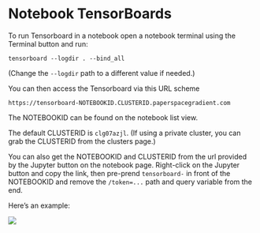 # Notebook TensorBoards

To run Tensorboard in a notebook open a notebook terminal using the Terminal button and run:

`tensorboard --logdir . --bind_all`

(Change the `--logdir` path to a different value if needed.)

You can then access the Tensorboard via this URL scheme

`https://tensorboard-NOTEBOOKID.CLUSTERID.paperspacegradient.com`

The NOTEBOOKID can be found on the notebook list view.

The default CLUSTERID is `clg07azjl`. \(If using a private cluster, you can grab the CLUSTERID from the clusters page.\) 

You can also get the NOTEBOOKID and CLUSTERID from the url provided by the Jupyter button on the notebook page. Right-click on the Jupyter button and copy the link, then pre-prend `tensorboard-` in front of the NOTEBOOKID and remove the `/token=...` path and query variable from the end.
     
Here’s an example:

![](https://s3-ap-southeast-1.amazonaws.com/blob.blankcursor.com/uploads/editor_attachment/attachment/5650/792a03f09ffcf0db65f4f6fccfe20e561571de8d_2_1117x586.png)

